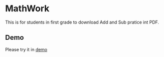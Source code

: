 # MathWork

This is for students in first grade to download Add and Sub pratice int PDF.

## Demo
Please try it in [demo](https://lhf552004.github.io/mathwork/)